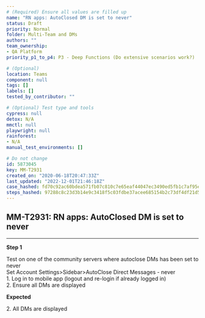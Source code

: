 ```yaml
---
# (Required) Ensure all values are filled up
name: "RN apps: AutoClosed DM is set to never"
status: Draft
priority: Normal
folder: Multi-Team and DMs
authors: ""
team_ownership:
- QA Platform
priority_p1_to_p4: P3 - Deep Functions (Do extensive scenarios work?)

# (Optional)
location: Teams
component: null
tags: []
labels: []
tested_by_contributor: ""

# (Optional) Test type and tools
cypress: null
detox: N/A
mmctl: null
playwright: null
rainforest:
- N/A
manual_test_environments: []

# Do not change
id: 5873045
key: MM-T2931
created_on: "2020-06-18T20:47:33Z"
last_updated: "2022-12-01T21:46:18Z"
case_hashed: fd70c92ac60bdea571fb07c810c7e65eaf44047ec3490ed5fb1c7af95e321b372e5a038b2a22c588c6da611aa0865231
steps_hashed: 97288c8c23d3b14e9c3418f5c03fdbe37acee685154b2c73df4df21d50349fa8910215ffd93a7bb50035d0fc59768cdd
---
```


<!-- (Auto-generated) Based on frontmatter's "key" and "name" -->

## MM-T2931: RN apps: AutoClosed DM is set to never

---

**Step 1**

Test on one of the community servers where autoclose DMs has been set to never\
Set Account Settings>Sidebar>AutoClose Direct Messages - never\
1\. Log in to mobile app (logout and re-login if already logged in)\
2\. Ensure all DMs are displayed

**Expected**

2\. All DMs are displayed
